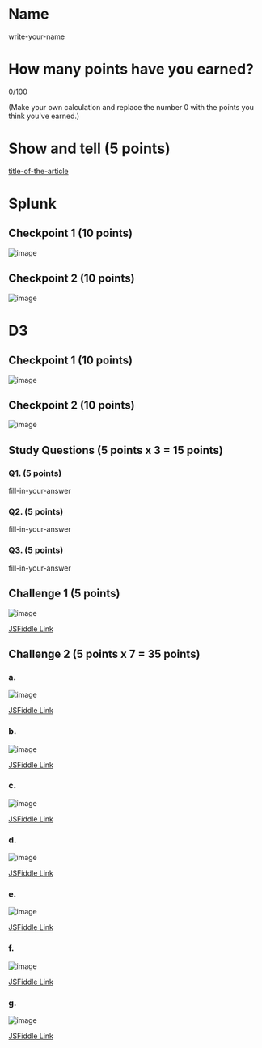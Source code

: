 # Name

write-your-name

# How many points have you earned?

0/100

(Make your own calculation and replace the number 0 with the points you think you've earned.)

# Show and tell (5 points)

[title-of-the-article](http://link-to-an-interesting-news-article-about-big-data)

# Splunk

## Checkpoint 1 (10 points)

![image](image.png?raw=true)

## Checkpoint 2 (10 points)

![image](image.png?raw=true)

# D3

## Checkpoint 1 (10 points)

![image](week1d3cp1.png)

## Checkpoint 2 (10 points)

![image](week1d3cp2.png)

## Study Questions (5 points x 3 = 15 points)

### Q1. (5 points)

fill-in-your-answer

### Q2. (5 points)

fill-in-your-answer

### Q3. (5 points)

fill-in-your-answer


## Challenge 1 (5 points)

![image](week1d3c1.png)

[JSFiddle Link](http://jsfiddle.net/justinmcbride599z/cgck4was/)

## Challenge 2 (5 points x 7 = 35 points)

### a. 

![image](week1d3c2a.png)

[JSFiddle Link](http://jsfiddle.net/justinmcbride599z/6c45wvsu/)

### b.

![image](image.png?raw=true)

[JSFiddle Link]()

### c.

![image](week1d3c2c.png)

[JSFiddle Link](http://jsfiddle.net/justinmcbride599z/52m67jeu/)

### d.

![image](week1d3c2d.png)

[JSFiddle Link](http://jsfiddle.net/justinmcbride599z/fbzwntjm/)

### e.

![image](week1d3c2e.png)

[JSFiddle Link](http://jsfiddle.net/justinmcbride599z/26LfrLtu/1/)

### f.

![image](week1d3c2f.png)

[JSFiddle Link](http://jsfiddle.net/justinmcbride599z/3fzt9k3u/1/)


### g.

![image](image.png?raw=true)

[JSFiddle Link](http://jsfiddle.net/replace-this-path)
